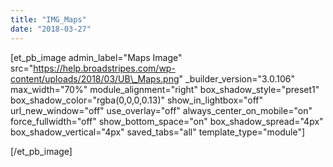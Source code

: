 ```yaml
---
title: "IMG_Maps"
date: "2018-03-27"
---
```


\[et\_pb\_image admin\_label="Maps Image" src="https://help.broadstripes.com/wp-content/uploads/2018/03/UB\_Maps.png" \_builder\_version="3.0.106" max\_width="70%" module\_alignment="right" box\_shadow\_style="preset1" box\_shadow\_color="rgba(0,0,0,0.13)" show\_in\_lightbox="off" url\_new\_window="off" use\_overlay="off" always\_center\_on\_mobile="on" force\_fullwidth="off" show\_bottom\_space="on" box\_shadow\_spread="4px" box\_shadow\_vertical="4px" saved\_tabs="all" template\_type="module"\]

\[/et\_pb\_image\]
